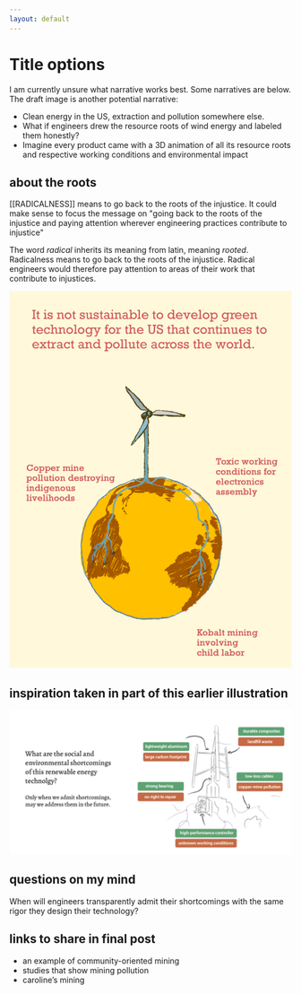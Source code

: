 ```yaml
---
layout: default
---
```

# Title options 

I am currently unsure what narrative works best. Some narratives are below. The draft image is another potential narrative:
- Clean energy in the US, extraction and pollution somewhere else. 
- What if engineers drew the resource roots of wind energy and labeled them honestly? 
- Imagine every product came with a 3D animation of all its resource roots and respective working conditions and environmental impact 
## about the roots
[[RADICALNESS]] means to go back to the roots of the injustice. It could make sense to focus the message on "going back to the roots of the injustice and paying attention wherever engineering practices contribute to injustice"

The word *radical* inherits its meaning from latin, meaning *rooted*. Radicalness means to go back to the roots of the injustice. Radical engineers would therefore pay attention to areas of their work that contribute to injustices. 

![](media/ROOTS-OF-RENEWABLES_1.png)


## inspiration taken in part of this earlier illustration 

![](media/cleanshot_2024-07-27-at-17-48-57@2x.png)

## questions on my mind
When will engineers transparently admit their shortcomings with the same rigor they design their technology?

## links to share in final post 
- an example of community-oriented mining 
- studies that show mining pollution 
- caroline’s mining 

